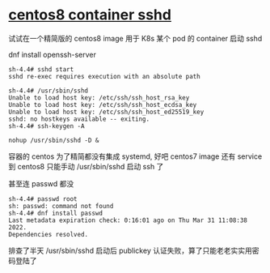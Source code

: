 # [centos8 container sshd](/2022/03/centos8_container_sshd.md)

试试在一个精简版的 centos8 image 用于 K8s 某个 pod 的 container 启动 sshd

dnf install openssh-server

```
sh-4.4# sshd start
sshd re-exec requires execution with an absolute path

sh-4.4# /usr/sbin/sshd
Unable to load host key: /etc/ssh/ssh_host_rsa_key
Unable to load host key: /etc/ssh/ssh_host_ecdsa_key
Unable to load host key: /etc/ssh/ssh_host_ed25519_key
sshd: no hostkeys available -- exiting.
sh-4.4# ssh-keygen -A

nohup /usr/sbin/sshd -D &
```

容器的 centos 为了精简都没有集成 systemd, 好吧 centos7 image 还有 service 到 centos8 只能手动 /usr/sbin/sshd 启动 ssh 了

甚至连 passwd 都没

```
sh-4.4# passwd root
sh: passwd: command not found
sh-4.4# dnf install passwd
Last metadata expiration check: 0:16:01 ago on Thu Mar 31 11:08:38 2022.
Dependencies resolved.
```

排查了半天 /usr/sbin/sshd 启动后 publickey 认证失败，算了只能老老实实用密码登陆了
